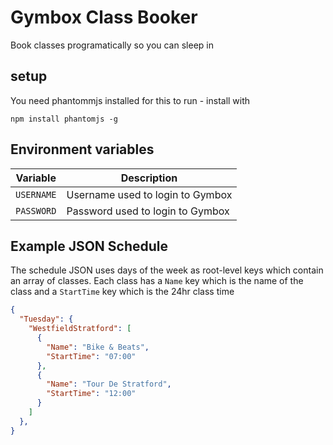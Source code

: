 # Gymbox Class Booker

Book classes programatically so you can sleep in

## setup

You need phantommjs installed for this to run - install with
```
npm install phantomjs -g
```

## Environment variables

| Variable   | Description                           |
|------------|---------------------------------------|
| `USERNAME` | Username used to login to Gymbox      |
| `PASSWORD` | Password used to login to Gymbox      |

## Example JSON Schedule

The schedule JSON uses days of the week as root-level keys which contain an array of classes. Each class has a `Name` key which is the name of the class and a `StartTime` key which is the 24hr class time

```JSON
{
  "Tuesday": {
    "WestfieldStratford": [
      {
        "Name": "Bike & Beats",
        "StartTime": "07:00"
      },
      {
        "Name": "Tour De Stratford",
        "StartTime": "12:00"
      }
    ]
  },
}
```

